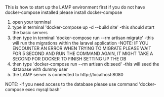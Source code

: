 This is how to start up the LAMP environment
first if you do not have docker-compose installed please install docker-compose


1) open your terminal
2) type in terminal 'docker-compose up -d --build site'
  -this should start the basic servers
3) then type in terminal 'docker-compose run --rm artisan migrate'
  -this will run the migrations within the laravel application
  -NOTE: IF YOU ENCOUNTER AN ERROR WHEN TRYING TO MIGRATE PLEASE WAIT FOR 5 SECOND AND
    RUN THE COMMAND AGAIN, IT MIGHT TAKE A SECOND FOR DOCKER TO FINISH SETTING UP THE DB
4) then type 'docker-compose run --rm artisan db:seed'
  -this will seed the database with dummy user
4) the LAMP server is connected to http://localhost:8080


NOTE:
  -if you need access to the database please use command 'docker-compose exec mysql bash'
